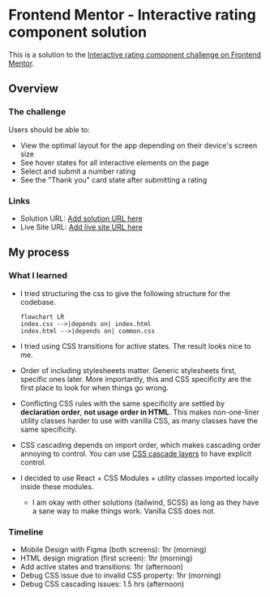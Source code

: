 # Frontend Mentor - Interactive rating component solution

This is a solution to the [Interactive rating component challenge on Frontend Mentor](https://www.frontendmentor.io/challenges/interactive-rating-component-koxpeBUmI).

## Overview

### The challenge

Users should be able to:

- View the optimal layout for the app depending on their device's screen size
- See hover states for all interactive elements on the page
- Select and submit a number rating
- See the "Thank you" card state after submitting a rating

### Links

- Solution URL: [Add solution URL here](https://your-solution-url.com)
- Live Site URL: [Add live site URL here](https://your-live-site-url.com)

## My process

### What I learned

- I tried structuring the css to give the following structure for the codebase.

  ```mermaid
  flowchart LR
  index.css -->|depends on| index.html
  index.html -->|depends on| common.css
  ```

- I tried using CSS transitions for active states. The result looks nice to me.

- Order of including stylesheeets matter. Generic stylesheets first, specific ones later.
  More importantly, this and CSS specificity are the first place to look for when things go wrong.

- Conflicting CSS rules with the same specificity
  are settled by **declaration order**, **not usage order in HTML**.
  This makes non-one-liner utility classes harder to use with vanilla CSS,
  as many classes have the same specificity.

- CSS cascading depends on import order, which makes cascading order annoying to control.
  You can use [CSS cascade layers](https://developer.mozilla.org/en-US/docs/Learn/CSS/Building_blocks/Cascade_layers) to have explicit control.

- I decided to use React + CSS Modules + utility classes imported locally inside these modules.
  - I am okay with other solutions (tailwind, SCSS)
    as long as they have a sane way to make things work.
    Vanilla CSS does not.

### Timeline

- Mobile Design with Figma (both screens): 1hr (morning)
- HTML design migration (first screen): 1hr (morning)
- Add active states and transitions: 1hr (afternoon)
- Debug CSS issue due to invalid CSS property: 1hr (morning)
- Debug CSS cascading issues: 1.5 hrs (afternoon)
